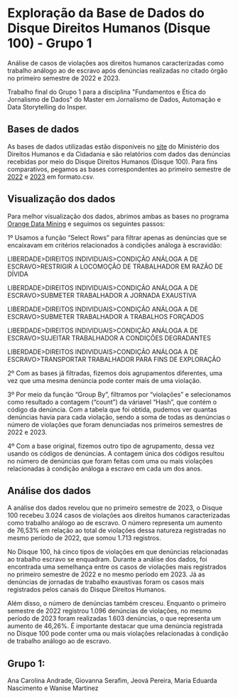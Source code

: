 # Exploração da Base de Dados do Disque Direitos Humanos (Disque 100) - Grupo 1

Análise de casos de violações aos direitos humanos caracterizadas como trabalho análogo ao de escravo após denúncias realizadas no citado órgão no primeiro semestre de 2022 e 2023.

Trabalho final do Grupo 1 para a disciplina "Fundamentos e Ética do Jornalismo de Dados" do Master em Jornalismo de Dados, Automação e Data Storytelling do Insper.

## **Bases de dados**

As bases de dados utilizadas estão disponíveis no [site](https://www.gov.br/mdh/pt-br/acesso-a-informacao/dados-abertos/disque100) do Ministério dos Direitos Humanos e da Cidadania e são relatórios com dados das denúncias recebidas por meio do Disque Direitos Humanos (Disque 100). 
Para fins comparativos, pegamos as bases correspondentes ao primeiro semestre de [2022](https://www.gov.br/mdh/pt-br/acesso-a-informacao/dados-abertos/disque100/primeiro-semestre-de-2022) e [2023](https://www.gov.br/mdh/pt-br/acesso-a-informacao/dados-abertos/disque100/copy2_of_primeiro-semestre-de-2022) em formato.csv.

## **Visualização dos dados**

Para melhor visualização dos dados, abrimos ambas as bases no programa [Orange Data Mining](https://orangedatamining.com/) e seguimos os seguintes passos:

1º Usamos a função “Select Rows” para filtrar apenas as denúncias que se encaixavam em critérios relacionados à condições análoga à escravidão:

LIBERDADE>DIREITOS INDIVIDUAIS>CONDIÇÃO ANÁLOGA A DE ESCRAVO>RESTRIGIR A LOCOMOÇÃO DE TRABALHADOR EM RAZÃO DE DÍVIDA

LIBERDADE>DIREITOS INDIVIDUAIS>CONDIÇÃO ANÁLOGA A DE ESCRAVO>SUBMETER TRABALHADOR A JORNADA EXAUSTIVA

LIBERDADE>DIREITOS INDIVIDUAIS>CONDIÇÃO ANÁLOGA A DE ESCRAVO>SUBMETER TRABALHADOR A TRABALHOS FORÇADOS

LIBERDADE>DIREITOS INDIVIDUAIS>CONDIÇÃO ANÁLOGA A DE ESCRAVO>SUJEITAR TRABALHADOR A CONDIÇÕES DEGRADANTES

LIBERDADE>DIREITOS INDIVIDUAIS>CONDIÇÃO ANÁLOGA A DE ESCRAVO>TRANSPORTAR TRABALHADOR PARA FINS DE EXPLORAÇÃO  

2º Com as bases já filtradas, fizemos dois agrupamentos diferentes, uma vez que uma mesma denúncia pode conter mais de uma violação. 

3º Por meio da função “Group By”, filtramos por “violações” e selecionamos como resultado a contagem (“count”) da váriavel “Hash”, que contém o código da denúncia. Com a tabela que foi obtida, pudemos ver quantas denúncias havia para cada violação, sendo a soma de todas as denúncias o número de violações que foram denunciadas nos primeiros semestres de 2022 e 2023. 

4º Com a base original, fizemos outro tipo de agrupamento, dessa vez usando os códigos de denúncias. A contagem única dos códigos resultou no número de denúncias que foram feitas com uma ou mais violações relacionadas à condição análoga a escravo em cada um dos anos.

## **Análise dos dados**

A análise dos dados revelou que no primeiro semestre de 2023, o Disque 100 recebeu 3.024 casos de violações aos direitos humanos caracterizadas como trabalho análogo ao de escravo. O número representa um aumento de 76,53% em relação ao total de violações dessa natureza registradas no mesmo período de 2022, que somou 1.713 registros. 

No Disque 100, há cinco tipos de violações em que denúncias relacionadas ao trabalho escravo se enquadram. Durante a análise dos dados, foi encontrada uma semelhança entre os casos de violações mais registrados no primeiro semestre de 2022 e no mesmo período em 2023. Já as denúncias de jornadas de trabalho exaustivas foram os casos mais registrados pelos canais do Disque Direitos Humanos. 

Além disso, o número de denúncias também cresceu. Enquanto o primeiro semestre de 2022 registrou 1.096 denúncias de violações, no mesmo período de 2023 foram realizadas 1.603 denúncias, o que representa um aumento de 46,26%. É importante destacar que uma denúncia registrada no Disque 100 pode conter uma ou mais violações relacionadas à condição de trabalho análogo ao de escravo.

## **Grupo 1:**
Ana Carolina Andrade, Giovanna Serafim, Jeová Pereira, Maria Eduarda Nascimento e Wanise Martinez
